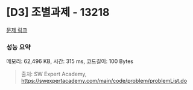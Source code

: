 # [D3] 조별과제 - 13218 

[문제 링크](https://swexpertacademy.com/main/code/problem/problemDetail.do?contestProbId=AXzjvCCq-PwDFASs) 

### 성능 요약

메모리: 62,496 KB, 시간: 315 ms, 코드길이: 100 Bytes



> 출처: SW Expert Academy, https://swexpertacademy.com/main/code/problem/problemList.do
